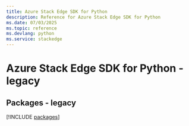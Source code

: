```yaml
---
title: Azure Stack Edge SDK for Python
description: Reference for Azure Stack Edge SDK for Python
ms.date: 07/03/2025
ms.topic: reference
ms.devlang: python
ms.service: stackedge
---
```

# Azure Stack Edge SDK for Python - legacy
## Packages - legacy
[!INCLUDE [packages](stack-edge-index.md)]